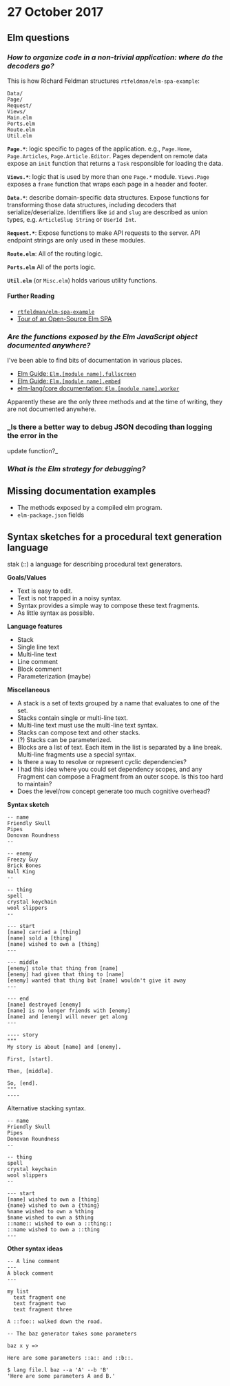 # 27 October 2017

## Elm questions

### _How to organize code in a non-trivial application: where do the decoders go?_


This is how Richard Feldman structures `rtfeldman/elm-spa-example`:

```
Data/
Page/
Request/
Views/
Main.elm
Ports.elm
Route.elm
Util.elm
```

**`Page.*`**: logic specific to pages of the application. e.g., `Page.Home`,
`Page.Articles`, `Page.Article.Editor`. Pages dependent on remote data expose an
`init` function that returns a `Task` responsible for loading the data.

**`Views.*`**: logic that is used by more than one `Page.*` module. `Views.Page`
exposes a `frame` function that wraps each page in a header and footer.

**`Data.*`**: describe domain-specific data structures. Expose functions for
transforming those data structures, including decoders that serialize/deserialize.
Identifiers like `id` and `slug` are described as union types, e.g. `ArticleSlug String`
or `UserId Int`.

**`Request.*`**: Expose functions to make API requests to the server. API endpoint
strings are only used in these modules.

**`Route.elm`**: All of the routing logic.

**`Ports.elm`** All of the ports logic.

**`Util.elm`** (or `Misc.elm`) holds various utility functions.

#### Further Reading

- [`rtfeldman/elm-spa-example`](https://github.com/rtfeldman/elm-spa-example)
- [Tour of an Open-Source Elm SPA](https://dev.to/rtfeldman/tour-of-an-open-source-elm-spa)


### _Are the functions exposed by the Elm JavaScript object documented anywhere?_

I've been able to find bits of documentation in various places.

- [Elm Guide: `Elm.[module name].fullscreen`](https://guide.elm-lang.org/interop/javascript.html#step-1-embed-in-html#ports)
- [Elm Guide: `Elm.[module name].embed`](https://guide.elm-lang.org/interop/javascript.html#step-1-embed-in-html)
- [elm-lang/core documentation: `Elm.[module name].worker`](http://package.elm-lang.org/packages/elm-lang/core/5.1.1/Platform)

Apparently these are the only three methods and at the time of writing, they are
not documented anywhere.

### _Is there a better way to debug JSON decoding than logging the error in the
update function?_

### _What is the Elm strategy for debugging?_

## Missing documentation examples

- The methods exposed by a compiled elm program. 
- `elm-package.json` fields

## Syntax sketches for a procedural text generation language

stak (::) a language for describing procedural text generators.

**Goals/Values**

- Text is easy to edit. 
- Text is not trapped in a noisy syntax.
- Syntax provides a simple way to compose these text fragments.
- As little syntax as possible.

**Language features**

- Stack
- Single line text
- Multi-line text
- Line comment
- Block comment
- Parameterization (maybe)

**Miscellaneous**

- A stack is a set of texts grouped by a name that evaluates to one of the set.
- Stacks contain single or multi-line text.
- Multi-line text must use the multi-line text syntax.
- Stacks can compose text and other stacks.
- (?) Stacks can be parameterized.
- Blocks are a list of text. Each item in the list is separated by a line break. 
  Multi-line fragments use a special syntax.
- Is there a way to resolve or represent cyclic dependencies?
- I had this idea where you could set dependency scopes, and any Fragment can
  compose a Fragment from an outer scope. Is this too hard to maintain?
- Does the level/row concept generate too much cognitive overhead?

**Syntax sketch**

```
-- name
Friendly Skull 
Pipes
Donovan Roundness
--

-- enemy
Freezy Guy
Brick Bones
Wall King
--

-- thing
spell
crystal keychain
wool slippers
--

--- start
[name] carried a [thing]
[name] sold a [thing]
[name] wished to own a [thing]
---

--- middle
[enemy] stole that thing from [name]
[enemy] had given that thing to [name]
[enemy] wanted that thing but [name] wouldn't give it away
--- 

--- end
[name] destroyed [enemy]
[name] is no longer friends with [enemy]
[name] and [enemy] will never get along
--- 

---- story
"""
My story is about [name] and [enemy]. 

First, [start].

Then, [middle].

So, [end].
"""
----
```

Alternative stacking syntax.

```
-- name
Friendly Skull 
Pipes
Donovan Roundness
--

-- thing
spell
crystal keychain
wool slippers
--

--- start
[name] wished to own a [thing]
{name} wished to own a {thing}
%name wished to own a %thing
$name wished to own a $thing
::name:: wished to own a ::thing::
::name wished to own a ::thing
---

```

**Other syntax ideas**

```
-- A line comment
---
A block comment
---
```

```
my list
  text fragment one
  text fragment two
  text fragment three
```

```
A ::foo:: walked down the road.
```

```
-- The baz generator takes some parameters

baz x y =>

Here are some parameters ::a:: and ::b::.
```

```
$ lang file.l baz --a 'A' --b 'B'
'Here are some parameters A and B.'
```
